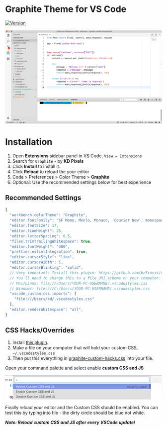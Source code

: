 # Graphite Theme for VS Code

[![Version](https://vsmarketplacebadge.apphb.com/version/kdpixels.graphite.svg)](https://marketplace.visualstudio.com/items?itemName=kdpixels.graphite)

![Preview](https://raw.githubusercontent.com/kshitijdeota/vscode-graphite-theme/master/images/ss.png)

# Installation
1. Open **Extensions** sidebar panel in VS Code. `View → Extensions`
2. Search for `Graphite` - by **KD Pixels**
3. Click **Install** to install it.
4. Click **Reload** to reload the your editor
5. Code > Preferences > Color Theme > **Graphite**
6. Optional: Use the recommended settings below for best experience

## Recommended Settings

```js
{
  "workbench.colorTheme": "Graphite",
  "editor.fontFamily": "SF Mono, Menlo, Monaco, 'Courier New', monospace",
  "editor.fontSize": 17,
  "editor.lineHeight": 25,
  "editor.letterSpacing": 0.5,
  "files.trimTrailingWhitespace": true,
  "editor.fontWeight": "400",
  "prettier.eslintIntegration": true,
  "editor.cursorStyle": "line",
  "editor.cursorWidth": 5,
  "editor.cursorBlinking": "solid",
  // Very important: Install this plugin: https://github.com/be5invis/vscode-custom-css
  // You'll need to change this to a file URI scheme on your computer: https://en.wikipedia.org/wiki/File_URI_scheme
  // Mac/Linux: file:///Users/YOUR-PC-USERNAME/.vscodestyles.css
  // Windows: file:///C:/Users/YOUR-PC-USERNAME/.vscodestyles.css
  "vscode_custom_css.imports": [
    "file:///Users/kd/.vscodestyles.css"
  ],
  "editor.renderWhitespace": "all",
}
```

## CSS Hacks/Overrides
1. Install [this plugin](https://github.com/be5invis/vscode-custom-css).
1. Make a file on your computer that will hold your custom CSS, `~/.vscodestyles.css`
1. Then put this everything in [graphite-custom-hacks.css](./graphite-custom-hacks.css) into your file.

Open your command palette and select enable **custom CSS and JS**

![Custom CSS/JS Hack](https://raw.githubusercontent.com/kshitijdeota/vscode-graphite-theme/master/images/styles.png)

Finally reload your editor and the Custom CSS should be enabled. You can test this by typing into file - the dirty circle should be blue not white.

**_Note: Reload custom CSS and JS after every VSCode update!_**